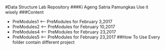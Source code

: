#Data Structure Lab Repository
###Ki Ageng Satria Pamungkas
        Use it wisely
###Content
* PreModules1 <-- PreModules for February 3,2017
* PreModules2 <-- PreModules for February 10,2017
* PreModules4 <-- PreModules for February 23,2017
* PreModules5 <-- PreModules for February 23,2017
##How To Use
        Every folder contain different project
